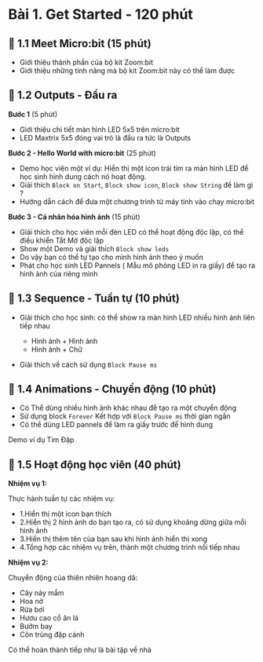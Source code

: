 # Bài 1. Get Started - 120 phút

## 💛 1.1 Meet Micro:bit (15 phút)

* Giới thiệu thành phần của bộ kit Zoom:bit
* Giới thiệu những tính năng mà bộ kit Zoom:bit này có thể làm được

## 💛 1.2  Outputs - Đầu ra

**Bước 1** (5 phút)

* Giới thiệu chi tiết màn hình LED 5x5 trên micro:bit 
* LED Maxtrix 5x5 đóng vai trò là đầu ra tức là Outputs

**Bước 2 - Hello World with micro:bit** (25 phút)

* Demo học viên một ví dụ: Hiển thị một icon trái tim ra màn hình LED để học sinh hình dung cách nó hoạt động.
* Giải thích `Block on Start`, `Block show icon`, `Block show String` để làm gì ?
* Hướng dẫn cách để đưa một chương trình từ máy tính vào chạy micro:bit


**Bước 3 - Cá nhân hóa hình ảnh** (15 phút)

* Giải thích cho học viên mỗi đèn LED có thể hoạt động độc lập, có thể điều khiển Tắt Mở độc lập
* Show một Demo và giải thích `Block show leds`
* Do vậy bạn có thể tự tạo cho mình hình ảnh theo ý muốn 
* Phát cho học sinh LED Pannels ( Mẫu mô phỏng LED in ra giấy) để tạo ra hình ảnh của riêng mình


## 💛 1.3 Sequence - Tuần tự (10 phút)

* Giải thích cho học sinh: có thể show ra màn hình LED nhiều hình ảnh liên tiếp nhau
  * Hình ảnh + Hình ảnh
  * Hình ảnh + Chữ

* Giải thích về cách sử dụng `Block Pause ms`

## 💛 1.4 Animations - Chuyển động (10 phút)

* Có Thể dùng nhiều hình ảnh khác nhau để tạo ra một chuyển động
* Sử dụng block `Forever` Kết hợp với `Block Pause ms` thời gian ngắn
* Có thể dùng LED pannels để làm ra giấy trước để hình dung

Demo ví dụ Tim Đập


## 💛 1.5 Hoạt động học viên (40 phút)

**Nhiệm vụ 1:**

Thực hành tuần tự các nhiệm vụ:

* 1.Hiển thị một icon bạn thích
* 2.Hiển thị 2 hình ảnh do bạn tạo ra, có sử dụng khoảng dừng giữa mỗi hình ảnh
* 3.Hiển thị thêm tên của bạn sau khi hình ảnh hiển thị xong
* 4.Tổng hợp các nhiệm vụ trên, thành một chương trình nối tiếp nhau

**Nhiệm vụ 2:**

Chuyển động của thiên nhiên hoang dã:

* Cây nảy mầm
* Hoa nở
* Rừa bơi
* Hươu cao cổ ăn lá
* Bướm bay
* Côn trùng đập cánh

Có thể hoàn thành tiếp như là bài tập về nhà
